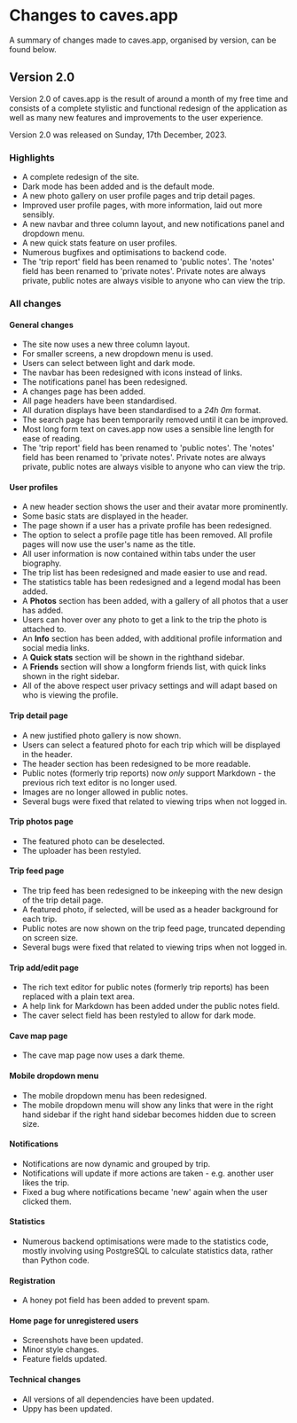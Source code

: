 # Changes to caves.app
A summary of changes made to caves.app, organised by version, can be found below.

## Version 2.0
Version 2.0 of caves.app is the result of around a month of my free time and
consists of a complete stylistic and functional redesign of the application as
well as many new features and improvements to the user experience.

Version 2.0 was released on Sunday, 17th December, 2023.

### Highlights
- A complete redesign of the site.
- Dark mode has been added and is the default mode.
- A new photo gallery on user profile pages and trip detail pages.
- Improved user profile pages, with more information, laid out more sensibly.
- A new navbar and three column layout, and new notifications panel and dropdown menu.
- A new quick stats feature on user profiles.
- Numerous bugfixes and optimisations to backend code.
- The 'trip report' field has been renamed to 'public notes'. The 'notes' field has been renamed
to 'private notes'. Private notes are always private, public notes are always visible to anyone who
can view the trip.

### All changes
#### General changes
- The site now uses a new three column layout.
- For smaller screens, a new dropdown menu is used.
- Users can select between light and dark mode.
- The navbar has been redesigned with icons instead of links.
- The notifications panel has been redesigned.
- A changes page has been added.
- All page headers have been standardised.
- All duration displays have been standardised to a *24h 0m* format.
- The search page has been temporarily removed until it can be improved.
- Most long form text on caves.app now uses a sensible line length for ease of reading.
- The 'trip report' field has been renamed to 'public notes'. The 'notes' field has been renamed
to 'private notes'. Private notes are always private, public notes are always visible to anyone who
can view the trip.

#### User profiles
- A new header section shows the user and their avatar more prominently.
- Some basic stats are displayed in the header.
- The page shown if a user has a private profile has been redesigned.
- The option to select a profile page title has been removed. All profile pages will now
use the user's name as the title.
- All user information is now contained within tabs under the user biography.
- The trip list has been redesigned and made easier to use and read.
- The statistics table has been redesigned and a legend modal has been added.
- A **Photos** section has been added, with a gallery of all photos that a user has added.
- Users can hover over any photo to get a link to the trip the photo is attached to.
- An **Info** section has been added, with additional profile information and social media links.
- A **Quick stats** section will be shown in the righthand sidebar.
- A **Friends** section will show a longform friends list, with quick links shown in the right
sidebar.
- All of the above respect user privacy settings and will adapt based on who is viewing the profile.

#### Trip detail page
- A new justified photo gallery is now shown.
- Users can select a featured photo for each trip which will be displayed in the header.
- The header section has been redesigned to be more readable.
- Public notes (formerly trip reports) now *only* support Markdown - the previous rich
text editor is no longer used.
- Images are no longer allowed in public notes.
- Several bugs were fixed that related to viewing trips when not logged in.

#### Trip photos page
- The featured photo can be deselected.
- The uploader has been restyled.

#### Trip feed page
- The trip feed has been redesigned to be inkeeping with the new design of the trip detail page.
- A featured photo, if selected, will be used as a header background for each trip.
- Public notes are now shown on the trip feed page, truncated depending on screen size.
- Several bugs were fixed that related to viewing trips when not logged in.

#### Trip add/edit page
- The rich text editor for public notes (formerly trip reports) has been replaced with a plain text area.
- A help link for Markdown has been added under the public notes field.
- The caver select field has been restyled to allow for dark mode.

#### Cave map page
- The cave map page now uses a dark theme.

#### Mobile dropdown menu
- The mobile dropdown menu has been redesigned.
- The mobile dropdown menu will show any links that were in the right hand sidebar if the right
hand sidebar becomes hidden due to screen size.

#### Notifications
- Notifications are now dynamic and grouped by trip.
- Notifications will update if more actions are taken - e.g. another user likes the trip.
- Fixed a bug where notifications became 'new' again when the user clicked them.

#### Statistics
- Numerous backend optimisations were made to the statistics code, mostly involving using
PostgreSQL to calculate statistics data, rather than Python code.

#### Registration
- A honey pot field has been added to prevent spam.

#### Home page for unregistered users
- Screenshots have been updated.
- Minor style changes.
- Feature fields updated.

#### Technical changes
- All versions of all dependencies have been updated.
- Uppy has been updated.
